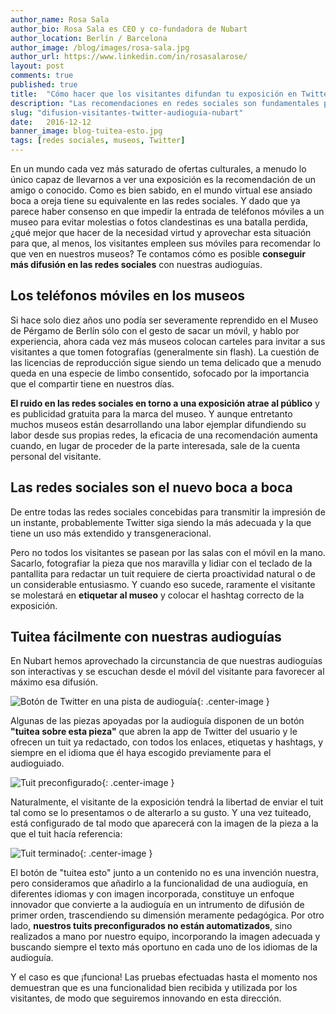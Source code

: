 ```yaml
---
author_name: Rosa Sala
author_bio: Rosa Sala es CEO y co-fundadora de Nubart
author_location: Berlín / Barcelona
author_image: /blog/images/rosa-sala.jpg
author_url: https://www.linkedin.com/in/rosasalarose/
layout: post
comments: true
published: true
title:  "Cómo hacer que los visitantes difundan tu exposición en Twitter"
description: "Las recomendaciones en redes sociales son fundamentales para que un museo atraiga visitantes. El botón de Twitter de las audioguías Nubart facilita esta acción."
slug: "difusion-visitantes-twitter-audioguia-nubart"
date:   2016-12-12
banner_image: blog-tuitea-esto.jpg
tags: [redes sociales, museos, Twitter]
---
```


En un mundo cada vez más saturado de ofertas culturales, a menudo lo único capaz de llevarnos a ver una exposición es la recomendación de un amigo o conocido. Como es bien sabido, en el mundo virtual ese ansiado boca a oreja tiene su equivalente en las redes sociales. Y dado que ya parece haber consenso en que impedir la entrada de teléfonos móviles a un museo para evitar molestias o fotos clandestinas es una batalla perdida, ¿qué mejor que hacer de la necesidad virtud y aprovechar esta situación para que, al menos, los visitantes empleen sus móviles para recomendar lo que ven en nuestros museos? Te contamos cómo es posible **conseguir más difusión en las redes sociales** con nuestras audioguías.

<!--more-->

## Los teléfonos móviles en los museos

 Si hace solo diez años uno podía ser severamente reprendido en el Museo de Pérgamo de Berlín sólo con el gesto de sacar un móvil, y hablo por experiencia, ahora cada vez más museos colocan carteles para invitar a sus visitantes a que tomen fotografías (generalmente sin flash). La cuestión de las licencias de reproducción sigue siendo un tema delicado que a menudo queda en una especie de limbo consentido, sofocado por la importancia que el compartir tiene en nuestros días.

 **El ruido en las redes sociales en torno a una exposición atrae al público** y es publicidad gratuita para la marca del museo. Y aunque entretanto muchos museos están desarrollando una labor ejemplar difundiendo su labor desde sus propias redes, la eficacia de una recomendación aumenta cuando, en lugar de proceder de la parte interesada, sale de la cuenta personal del visitante.

## Las redes sociales son el nuevo boca a boca

De entre todas las redes sociales concebidas para transmitir la impresión de un instante, probablemente Twitter siga siendo la más adecuada y la que tiene un uso más extendido y transgeneracional.

Pero no todos los visitantes se pasean por las salas con el móvil en la mano. Sacarlo, fotografiar la pieza que nos maravilla y lidiar con el teclado de la pantallita para redactar un tuit requiere de cierta proactividad natural o de un considerable entusiasmo. Y cuando eso sucede, raramente el visitante se molestará en **etiquetar al museo** y colocar el hashtag correcto de la exposición.

## Tuitea fácilmente con nuestras audioguías

En Nubart hemos aprovechado la circunstancia de que nuestras audioguías son interactivas y se escuchan desde el móvil del visitante para favorecer al máximo esa difusión.

![Botón de Twitter en una pista de audioguía]({{site.baseurl}}/images/posts/tuit-choi.png){: .center-image }

Algunas de las piezas apoyadas por la audioguía disponen de un botón **"tuitea sobre esta pieza"** que abren la app de Twitter del usuario y le ofrecen un tuit ya redactado, con todos los enlaces, etiquetas y hashtags, y  siempre en el idioma que él haya escogido previamente para el audioguiado.

![Tuit preconfigurado]({{site.baseurl}}/images/posts/tuit-preconfigurado.png){: .center-image }

Naturalmente, el visitante de la exposición tendrá la libertad de enviar el tuit tal como se lo presentamos o de alterarlo a su gusto. Y una vez tuiteado, está configurado de tal modo que aparecerá con la imagen de la pieza a la que el tuit hacía referencia:

![Tuit terminado]({{site.baseurl}}/images/posts/tuit-terminado.jpg){: .center-image }

El botón de "tuitea esto" junto a un contenido no es una invención nuestra, pero consideramos que añadirlo a la funcionalidad de una audioguía, en diferentes idiomas y con imagen incorporada, constituye un enfoque innovador que convierte a la audioguía en un intrumento de difusión de primer orden, trascendiendo su dimensión meramente pedagógica. Por otro lado, **nuestros tuits preconfigurados no están automatizados**, sino realizados a mano por nuestro equipo, incorporando la imagen adecuada y buscando siempre el texto más oportuno en cada uno de los idiomas de la audioguía.

Y el caso es que ¡funciona! Las pruebas efectuadas hasta el momento nos demuestran que es una funcionalidad bien recibida y utilizada por los visitantes, de modo que seguiremos innovando en esta dirección.


